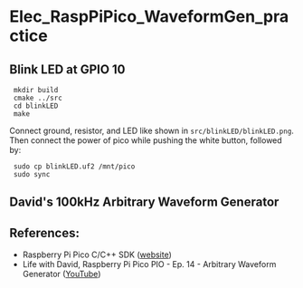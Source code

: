 # Elec_RaspPiPico_WaveformGen_practice

## Blink LED at GPIO 10
     mkdir build
     cmake ../src
     cd blinkLED
     make
   
Connect ground, resistor, and LED like shown in `src/blinkLED/blinkLED.png`. Then connect the power of pico while pushing the white button, followed by:

     sudo cp blinkLED.uf2 /mnt/pico
     sudo sync

## David's 100kHz Arbitrary Waveform Generator

## References:
- Raspberry Pi Pico C/C++ SDK (<a href="https://www.raspberrypi.com/documentation/microcontrollers/c_sdk.html">website</a>)
- Life with David, Raspberry Pi Pico PIO - Ep. 14 - Arbitrary Waveform Generator (<a href="https://www.youtube.com/watch?v=_lZ1Pw6WAqI">YouTube</a>)

